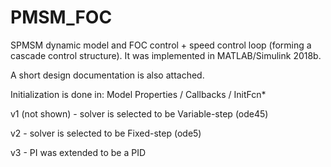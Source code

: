 # PMSM_FOC
SPMSM dynamic model and FOC control + speed control loop (forming a cascade control structure). It was implemented in MATLAB/Simulink 2018b.

A short design documentation is also attached.

Initialization is done in: Model Properties / Callbacks / InitFcn* 

v1 (not shown) - solver is selected to be Variable-step (ode45)

v2 - solver is selected to be Fixed-step (ode5)

v3 - PI was extended to be a PID

